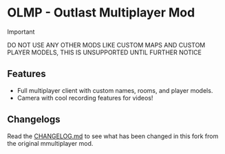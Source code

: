 # OLMP - Outlast Multiplayer Mod


> [!IMPORTANT]  
> DO NOT USE ANY OTHER MODS LIKE CUSTOM MAPS AND CUSTOM PLAYER MODELS, THIS IS UNSUPPORTED UNTIL FURTHER NOTICE

## Features

- Full multiplayer client with custom names, rooms, and player models.
- Camera with cool recording features for videos!




## Changelogs

Read the <a href="./CHANGELOG.md">CHANGELOG.md</a> to see what has been changed in this fork from the original mmultiplayer mod.
